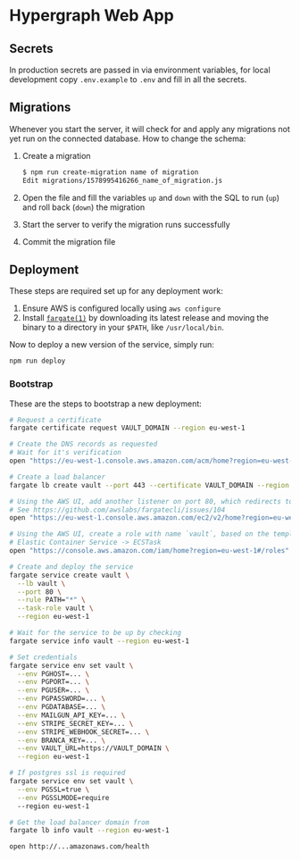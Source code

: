 # Hypergraph Web App

## Secrets

In production secrets are passed in via environment variables, for local development copy `.env.example` to `.env` and fill in all the secrets.

## Migrations

Whenever you start the server, it will check for and apply any migrations not
yet run on the connected database. How to change the schema:

1. Create a migration

   ```bash
   $ npm run create-migration name of migration
   Edit migrations/1578995416266_name_of_migration.js
   ```

1. Open the file and fill the variables `up` and `down` with the SQL to run
   (`up`) and roll back (`down`) the migration

1. Start the server to verify the migration runs successfully
1. Commit the migration file

## Deployment

These steps are required set up for any deployment work:

1. Ensure AWS is configured locally using `aws configure`
1. Install [`fargate(1)`](https://github.com/awslabs/fargatecli) by downloading its latest release and moving the binary to a directory in your `$PATH`, like `/usr/local/bin`.

Now to deploy a new version of the service, simply run:

```bash
npm run deploy
```

### Bootstrap

These are the steps to bootstrap a new deployment:

```bash
# Request a certificate
fargate certificate request VAULT_DOMAIN --region eu-west-1

# Create the DNS records as requested
# Wait for it's verification
open "https://eu-west-1.console.aws.amazon.com/acm/home?region=eu-west-1#/"

# Create a load balancer
fargate lb create vault --port 443 --certificate VAULT_DOMAIN --region eu-west-1

# Using the AWS UI, add another listener on port 80, which redirects to HTTPS
# See https://github.com/awslabs/fargatecli/issues/104
open "https://eu-west-1.console.aws.amazon.com/ec2/v2/home?region=eu-west-1#LoadBalancers:"

# Using the AWS UI, create a role with name `vault`, based on the template
# Elastic Container Service -> ECSTask
open "https://console.aws.amazon.com/iam/home?region=eu-west-1#/roles"

# Create and deploy the service
fargate service create vault \
  --lb vault \
  --port 80 \
  --rule PATH="*" \
  --task-role vault \
  --region eu-west-1

# Wait for the service to be up by checking
fargate service info vault --region eu-west-1

# Set credentials
fargate service env set vault \
  --env PGHOST=... \
  --env PGPORT=... \
  --env PGUSER=... \
  --env PGPASSWORD=... \
  --env PGDATABASE=... \
  --env MAILGUN_API_KEY=... \
  --env STRIPE_SECRET_KEY=... \
  --env STRIPE_WEBHOOK_SECRET=... \
  --env BRANCA_KEY=... \
  --env VAULT_URL=https://VAULT_DOMAIN \
  --region eu-west-1

# If postgres ssl is required
fargate service env set vault \
  --env PGSSL=true \
  --env PGSSLMODE=require
  --region eu-west-1

# Get the load balancer domain from
fargate lb info vault --region eu-west-1

open http://...amazonaws.com/health
```
